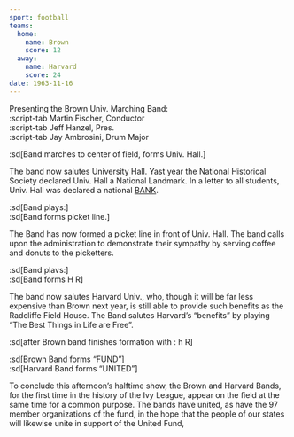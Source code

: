 ```yaml
---
sport: football
teams:
  home:
    name: Brown
    score: 12
  away:
    name: Harvard
    score: 24
date: 1963-11-16
---
```


Presenting the Brown Univ. Marching Band:\
:script-tab Martin Fischer, Conductor\
:script-tab Jeff Hanzel, Pres.\
:script-tab Jay Ambrosini, Drum Major

:sd[Band marches to center of field, forms Univ. Hall.]

The band now salutes University Hall. Yast year the National Historical Society declared Univ. Hall a National Landmark. In a letter to all students, Univ. Hall was declared a national <u>BANK</u>.

:sd[Band plays:]\
:sd[Band forms picket line.]

The Band has now formed a picket line in front of Univ. Hall. The band calls upon the administration to demonstrate their sympathy by serving coffee and donuts to the picketters.

:sd[Band plavs:]\
:sd[Band forms H R]

The band now salutes Harvard Univ., who, though it will be far less expensive than Brown next year, is still able to provide such benefits as the Radcliffe Field House. The Band salutes Harvard’s “benefits” by playing “The Best Things in Life are Free”.

:sd[after Brown band finishes formation with : h R]

:sd[Brown Band forms “FUND”]\
:sd[Harvard Band forms “UNITED”]

To conclude this afternoon’s halftime show, the Brown and Harvard Bands, for the first time in the history of the Ivy League, appear on the field at the same time for a common purpose. The bands have united, as have the 97 member organizations of the fund, in the hope that the people of our states will likewise unite in support of the United Fund,

